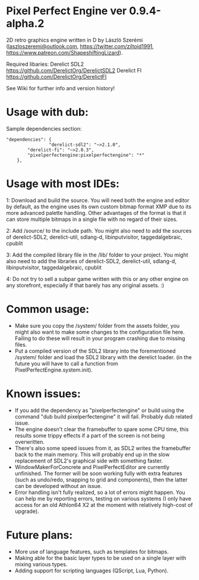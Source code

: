 # Pixel Perfect Engine ver 0.9.4-alpha.2

2D retro graphics engine written in D by László Szerémi (laszloszeremi@outlook.com, https://twitter.com/ziltoid1991, https://www.patreon.com/ShapeshiftingLizard).

Required libaries:
Derelict SDL2		https://github.com/DerelictOrg/DerelictSDL2
Derelict FI     https://github.com/DerelictOrg/DerelictFI


See Wiki for further info and version history!


# Usage with dub:
Sample dependencies section:
```
"dependencies": {
                "derelict-sdl2": "~>2.1.0",
		"derelict-fi": "~>2.0.3",
		"pixelperfectengine:pixelperfectengine": "*"
	},
```

# Usage with most IDEs:
1: Download and build the source. You will need both the engine and editor by default, as the engine uses its own custom bitmap format XMP due to its more advanced palette handling. Other advantages of the format is that it can store multiple bitmaps in a single file with no regard of their sizes.

2: Add /source/ to the include path. You might also need to add the sources of derelict-SDL2, derelict-util, sdlang-d, libinputvisitor, taggedalgebraic, cpublit

3: Add the compiled library file in the /lib/ folder to your project. You might also need to add the libraries of derelict-SDL2, derelict-util, sdlang-d, libinputvisitor, taggedalgebraic, cpublit

4: Do not try to sell a subpar game written with this or any other engine on any storefront, especially if that barely has any original assets. :)

# Common usage:

* Make sure you copy the /system/ folder from the assets folder, you might also want to make some changes to the configuration file here. Failing to do these will result in your program crashing due to missing files.
* Put a compiled version of the SDL2 library into the forementioned /system/ folder and load the SDL2 library with the derelict loader. (in the future you will have to call a function from PixelPerfectEngine.system.init).

# Known issues:

* If you add the dependency as "pixelperfectengine" or build using the command "dub build pixelperfectengine" it will fail. Probably dub related issue.
* The engine doesn't clear the framebuffer to spare some CPU time, this results some trippy effects if a part of the screen is not being overwritten.
* There's also some speed issues from it, as SDL2 writes the framebuffer back to the main memory. This will probably end up in the slow replacement of SDL2's graphical side with something faster.
* WindowMakerForConcrete and PixelPerfectEditor are currently unfinished. The former will be soon working fully with extra features (such as undo/redo, snapping to grid and components), then the latter can be developed without an issue.
* Error handling isn't fully realized, so a lot of errors might happen. You can help me by reporting errors, testing on various systems (I only have access for an old Athlon64 X2 at the moment with relatively high-cost of upgrade).

# Future plans:

* More use of language features, such as templates for bitmaps.
* Making able for the basic layer types to be used on a single layer with mixing various types.
* Adding support for scripting languages (QScript, Lua, Python).
